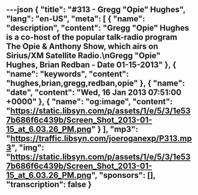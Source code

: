 ---json
{
  "title": "#313 - Gregg \"Opie\" Hughes",
  "lang": "en-US",
  "meta": [
    {
      "name": "description",
      "content": "Gregg \"Opie\" Hughes is a co-host of the popular talk-radio program The Opie & Anthony Show, which airs on Sirius/XM Satellite Radio.\nGregg \"Opie\" Hughes, Brian Redban - Date 01-15-2013"
    },
    {
      "name": "keywords",
      "content": "hughes,brian,gregg,redban,opie"
    },
    {
      "name": "date",
      "content": "Wed, 16 Jan 2013 07:51:00 +0000"
    },
    {
      "name": "og:image",
      "content": "https://static.libsyn.com/p/assets/1/e/5/3/1e537b686f6c439b/Screen_Shot_2013-01-15_at_6.03.26_PM.png"
    }
  ],
  "mp3": "https://traffic.libsyn.com/joeroganexp/P313.mp3",
  "img": "https://static.libsyn.com/p/assets/1/e/5/3/1e537b686f6c439b/Screen_Shot_2013-01-15_at_6.03.26_PM.png",
  "sponsors": [],
  "transcription": false
}
---
<episode-header />

<timemark seconds="0" />

<transcribe-call-to-action />

<episode-footer />